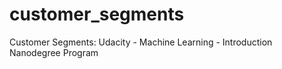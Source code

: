 # customer_segments
Customer Segments: Udacity - Machine Learning - Introduction Nanodegree Program
